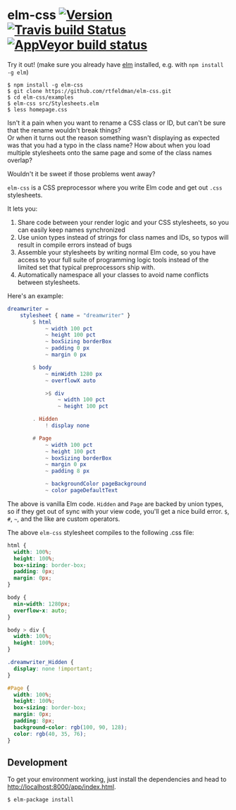 # elm-css [![Version](https://img.shields.io/npm/v/elm-css.svg)](https://www.npmjs.com/package/elm-css) [![Travis build Status](https://travis-ci.org/rtfeldman/elm-css.svg?branch=master)](http://travis-ci.org/rtfeldman/elm-css) [![AppVeyor build status](https://ci.appveyor.com/api/projects/status/0j7x0mpggmtu6mms/branch/master?svg=true)](https://ci.appveyor.com/project/rtfeldman/elm-css/branch/master)

Try it out! (make sure you already have [elm](http://elm-lang.org) installed, e.g. with `npm install -g elm`)

```
$ npm install -g elm-css
$ git clone https://github.com/rtfeldman/elm-css.git
$ cd elm-css/examples
$ elm-css src/Stylesheets.elm
$ less homepage.css
```

Isn't it a pain when you want to rename a CSS class or ID, but can't be sure that the rename wouldn't break things?  
Or when it turns out the reason something wasn't displaying as expected was that you had a typo in the class name?
How about when you load multiple stylesheets onto the same page and some of the
class names overlap?

Wouldn't it be sweet if those problems went away?

`elm-css` is a CSS preprocessor where you write Elm code and get out `.css` stylesheets.

It lets you:

1. Share code between your render logic and your CSS stylesheets, so you can easily keep names synchronized
2. Use union types instead of strings for class names and IDs, so typos will result in compile errors instead of bugs
3. Assemble your stylesheets by writing normal Elm code, so you have access to your full suite of programming logic tools instead of the limited set that typical preprocessors ship with.
4. Automatically namespace all your classes to avoid name conflicts between stylesheets.

Here's an example:

```elm
dreamwriter =
    stylesheet { name = "dreamwriter" }
        $ html
            ~ width 100 pct
            ~ height 100 pct
            ~ boxSizing borderBox
            ~ padding 0 px
            ~ margin 0 px

        $ body
            ~ minWidth 1280 px
            ~ overflowX auto

            >$ div
                ~ width 100 pct
                ~ height 100 pct

        . Hidden
            ! display none

        # Page
            ~ width 100 pct
            ~ height 100 pct
            ~ boxSizing borderBox
            ~ margin 0 px
            ~ padding 8 px

            ~ backgroundColor pageBackground
            ~ color pageDefaultText
```

The above is vanilla Elm code. `Hidden` and `Page` are backed by union types, so
if they get out of sync with your view code, you'll get a nice build error.
`$`, `#`, `~`, and the like are custom operators.

The above `elm-css` stylesheet compiles to the following .css file:

```css
html {
  width: 100%;
  height: 100%;
  box-sizing: border-box;
  padding: 0px;
  margin: 0px;
}

body {
  min-width: 1280px;
  overflow-x: auto;
}

body > div {
  width: 100%;
  height: 100%;
}

.dreamwriter_Hidden {
  display: none !important;
}

#Page {
  width: 100%;
  height: 100%;
  box-sizing: border-box;
  margin: 0px;
  padding: 8px;
  background-color: rgb(100, 90, 128);
  color: rgb(40, 35, 76);
}
```

## Development

To get your environment working, just install the dependencies and head to [http://localhost:8000/app/index.html](http://localhost:8000/app/index.html).

```console
$ elm-package install
```
